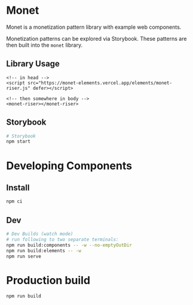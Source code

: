 # Monet

Monet is a monetization pattern library with example web components.

Monetization patterns can be explored via Storybook. These patterns are then built into the `monet` library.

## Library Usage

```
<!-- in head -->
<script src="https://monet-elements.vercel.app/elements/monet-riser.js" defer></script>

<!-- then somewhere in body -->
<monet-riser></monet-riser>
```

## Storybook

```bash
# Storybook
npm start
```

# Developing Components

## Install

```bash
npm ci
```

## Dev

```bash
# Dev Builds (watch mode)
# run following to two separate terminals:
npm run build:components -- -w --no-emptyOutDir
npm run build:elements -- -w
npm run serve
```

# Production build
```bash
npm run build
```

